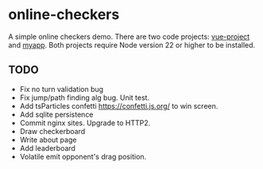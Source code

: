 online-checkers
===============
A simple online checkers demo. There are two code projects: [vue-project](/vue-project) and [myapp](/myapp). Both projects require Node version 22 or higher to be installed.

TODO
----

* Fix no turn validation bug
* Fix jump/path finding alg bug. Unit test.
* Add tsParticles confetti https://confetti.js.org/ to win screen.
* Add sqlite persistence
* Commit nginx sites. Upgrade to HTTP2.
* Draw checkerboard
* Write about page
* Add leaderboard
* Volatile emit opponent's drag position.